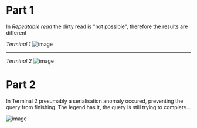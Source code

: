 # Part 1

In *Repeatable read* the dirty read is "not possible", therefore the results are different

*Terminal 1*
![image](https://user-images.githubusercontent.com/69856251/113670960-6b1dcd80-96be-11eb-8ffc-eab02d335565.png)
_____________________________

*Terminal 2*
![image](https://user-images.githubusercontent.com/69856251/113671022-7d980700-96be-11eb-8f22-1de9672b4a14.png)

# Part 2

In Terminal 2 presumably a serialisation anomaly occured, preventing the query from finishing.
The legend has it, the query is still trying to complete...

![image](https://user-images.githubusercontent.com/69856251/113672146-05324580-96c0-11eb-9bde-36a16eaa71a7.png)


